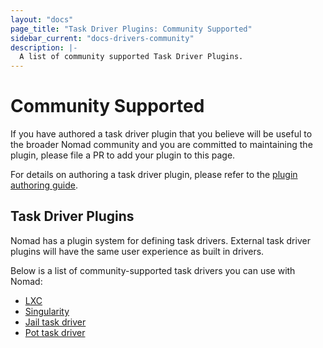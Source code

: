 ```yaml
---
layout: "docs"
page_title: "Task Driver Plugins: Community Supported"
sidebar_current: "docs-drivers-community"
description: |-
  A list of community supported Task Driver Plugins.
---
```


# Community Supported

If you have authored a task driver plugin that you believe will be useful to the
broader Nomad community and you are committed to maintaining the plugin, please
file a PR to add your plugin to this page.

For details on authoring a task driver plugin, please refer to the [plugin
authoring guide][plugin_guide].

## Task Driver Plugins

Nomad has a plugin system for defining task drivers. External task driver
plugins will have the same user experience as built in drivers.

Below is a list of community-supported task drivers you can use with Nomad:

- [LXC][lxc]
- [Singularity][singularity]
- [Jail task driver][jail-task-driver]
- [Pot task driver][pot-task-driver]

[lxc]: /docs/drivers/external/lxc.html
[plugin_guide]: /docs/internals/plugins/index.html
[singularity]: /docs/drivers/external/singularity.html
[jail-task-driver]: /docs/drivers/external/jail-task-driver.html
[pot-task-driver]: /docs/drivers/external/pot-task-driver.html
